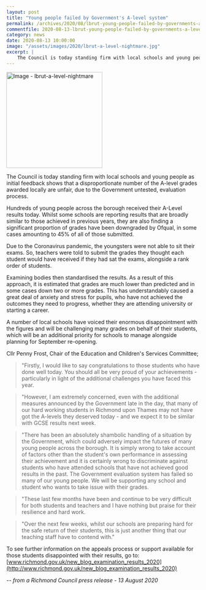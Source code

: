 ```yaml
---
layout: post
title: "Young people failed by Government's A-level system"
permalink: /archives/2020/08/lbrut-young-people-failed-by-governments-a-level-system.html
commentfile: 2020-08-13-lbrut-young-people-failed-by-governments-a-level-system
category: news
date: 2020-08-13 10:00:00
image: "/assets/images/2020/lbrut-a-level-nightmare.jpg"
excerpt: |
    The Council is today standing firm with local schools and young people as initial feedback shows that a disproportionate number of the A-level grades awarded locally are unfair, due to the Government untested, evaluation process.
---
```

<a href="/assets/images/2020/lbrut-a-level-nightmare.jpg" title="Click for a larger image"><img src="/assets/images/2020/lbrut-a-level-nightmare-thumb.jpg" width="250" alt="Image - lbrut-a-level-nightmare"  class="photo right"/></a>

The Council is today standing firm with local schools and young people as initial feedback shows that a disproportionate number of the A-level grades awarded locally are unfair, due to the Government untested, evaluation process.

Hundreds of young people across the borough received their A-Level results today. Whilst some schools are reporting results that are broadly similar to those achieved in previous years, they are also finding a significant proportion of grades have been downgraded by Ofqual, in some cases amounting to 45% of all of those submitted.

Due to the Coronavirus pandemic, the youngsters were not able to sit their exams. So, teachers were told to submit the grades they thought each student would have received if they had sat the exams, alongside a rank order of students.

Examining bodies then standardised the results. As a result of this approach, it is estimated that grades are much lower than predicted and in some cases down two or more grades. This has understandably caused a great deal of anxiety and stress for pupils, who have not achieved the outcomes they need to progress, whether they are attending university or starting a career.

A number of local schools have voiced their enormous disappointment with the figures and will be challenging many grades on behalf of their students, which will be an additional priority for schools to manage alongside planning for September re-opening.

Cllr Penny Frost, Chair of the Education and Children's Services Committee;

> "Firstly, I would like to say congratulations to those students who have done well today. You should all be very proud of your achievements - particularly in light of the additional challenges you have faced this year.

> "However, I am extremely concerned, even with the additional measures announced by the Government late in the day, that many of our hard working students in Richmond upon Thames may not have got the A-levels they deserved today - and we expect it to be similar with GCSE results next week.

> "There has been an absolutely shambolic handling of a situation by the Government, which could adversely impact the futures of many young people across the borough. It is simply wrong to take account of factors other than the student's own performance in assessing their achievement and it is certainly wrong to discriminate against students who have attended schools that have not achieved good results in the past. The Government evaluation system has failed so many of our young people. We will be supporting any school and student who wants to take issue with their grades.

> "These last few months have been and continue to be very difficult for both students and teachers and I have nothing but praise for their resilience and hard work.

> "Over the next few weeks, whilst our schools are preparing hard for the safe return of their students, this is just another thing that our teaching staff have to contend with."

To see further information on the appeals process or support available for those students disappointed with their results, go to: [www.richmond.gov.uk/new_blog_examination_results_2020](http://www.richmond.gov.uk/new_blog_examination_results_2020)


<cite>-- from a Richmond Council press release - 13 August 2020</cite>
